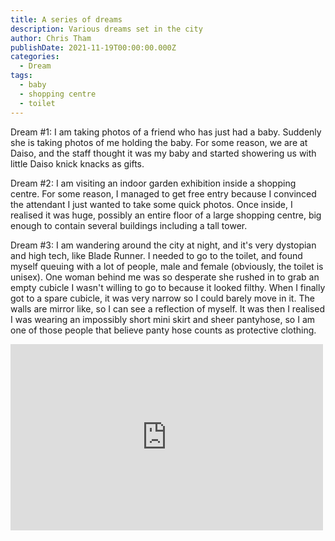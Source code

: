 ```yaml
---
title: A series of dreams
description: Various dreams set in the city
author: Chris Tham
publishDate: 2021-11-19T00:00:00.000Z
categories:
  - Dream
tags:
  - baby
  - shopping centre
  - toilet
---
```

Dream #1: I am taking photos of a friend who has just had a baby. Suddenly she is taking photos of me holding the baby. For some reason, we are at Daiso, and the staff thought it was my baby and started showering us with little Daiso knick knacks as gifts.

Dream #2: I am visiting an indoor garden exhibition inside a shopping centre. For some reason, I managed to get free entry because I convinced the attendant I just wanted to take some quick photos. Once inside, I realised it was huge, possibly an entire floor of a large shopping centre, big enough to contain several buildings including a tall tower.

Dream #3: I am wandering around the city at night, and it's very dystopian and high tech, like Blade Runner. I needed to go to the toilet, and found myself queuing with a lot of people, male and female (obviously, the toilet is unisex). One woman behind me was so desperate she rushed in to grab an empty cubicle I wasn't willing to go to because it looked filthy. When I finally got to a spare cubicle, it was very narrow so I could barely move in it. The walls are mirror like, so I can see a reflection of myself. It was then I realised I was wearing an impossibly short mini skirt and sheer pantyhose, so I am one of those people that believe panty hose counts as protective clothing.

<iframe src="https://www.facebook.com/plugins/post.php?href=https%3A%2F%2Fwww.facebook.com%2Fchris1.tham%2Fposts%2Fpfbid04nDvaCZ9AsdiPcz4zy5cunv9NxReUeQ7zdpqHRUkxsAAUaKjDTLCESwycGBCpmzdl&show_text=true&width=500" width="500" height="298" style="border:none;overflow:hidden" scrolling="no" frameborder="0" allowfullscreen="true" allow="autoplay; clipboard-write; encrypted-media; picture-in-picture; web-share"></iframe>
